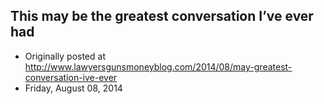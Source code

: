 ## This may be the greatest conversation I’ve ever had

 * Originally posted at http://www.lawyersgunsmoneyblog.com/2014/08/may-greatest-conversation-ive-ever
 * Friday, August 08, 2014

